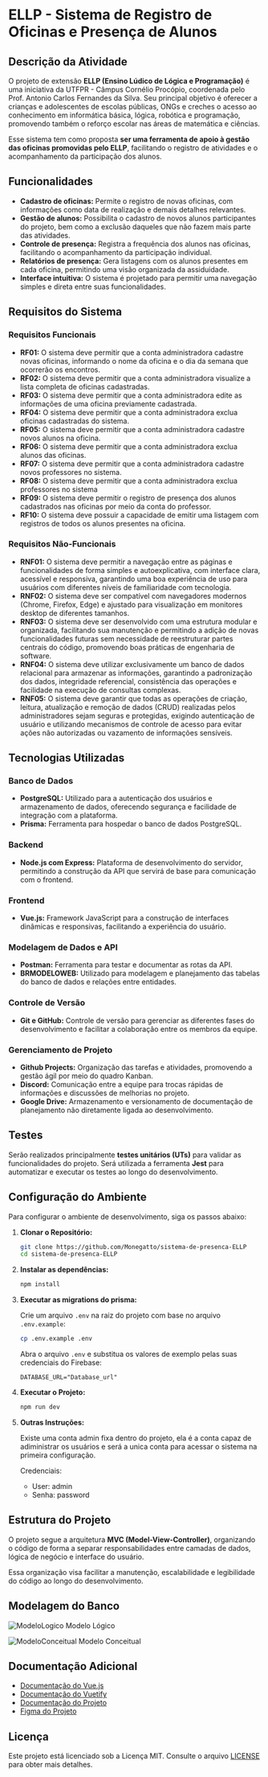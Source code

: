 # ELLP - Sistema de Registro de Oficinas e Presença de Alunos

## Descrição da Atividade

O projeto de extensão **ELLP (Ensino Lúdico de Lógica e Programação)** é uma iniciativa da UTFPR - Câmpus Cornélio Procópio, coordenada pelo Prof. Antonio Carlos Fernandes da Silva. Seu principal objetivo é oferecer a crianças e adolescentes de escolas públicas, ONGs e creches o acesso ao conhecimento em informática básica, lógica, robótica e programação, promovendo também o reforço escolar nas áreas de matemática e ciências.

Esse sistema tem como proposta **ser uma ferramenta de apoio à gestão das oficinas promovidas pelo ELLP**, facilitando o registro de atividades e o acompanhamento da participação dos alunos.

## Funcionalidades

*   **Cadastro de oficinas:** Permite o registro de novas oficinas, com informações como data de realização e demais detalhes relevantes.
*   **Gestão de alunos:** Possibilita o cadastro de novos alunos participantes do projeto, bem como a exclusão daqueles que não fazem mais parte das atividades.
*   **Controle de presença:** Registra a frequência dos alunos nas oficinas, facilitando o acompanhamento da participação individual.
*   **Relatórios de presença:** Gera listagens com os alunos presentes em cada oficina, permitindo uma visão organizada da assiduidade.
*   **Interface intuitiva:** O sistema é projetado para permitir uma navegação simples e direta entre suas funcionalidades.

## Requisitos do Sistema

### Requisitos Funcionais

*   **RF01:** O sistema deve permitir que a conta administradora cadastre novas oficinas, informando o nome da oficina e o dia da semana que ocorrerão os encontros.  
*   **RF02:** O sistema deve permitir que a conta administradora visualize a lista completa de oficinas cadastradas.  
*   **RF03:** O sistema deve permitir que a conta administradora edite as informações de uma oficina previamente cadastrada.  
*   **RF04:** O sistema deve permitir que a conta administradora exclua oficinas cadastradas do sistema.  
*   **RF05:** O sistema deve permitir que a conta administradora cadastre novos alunos na oficina.
*   **RF06:** O sistema deve permitir que a conta administradora exclua alunos das oficinas.
*   **RF07:** O sistema deve permitir que a conta administradora cadastre novos professores no sistema.
*   **RF08:** O sistema deve permitir que a conta administradora exclua professores no sistema
*   **RF09:** O sistema deve permitir o registro de presença dos alunos cadastrados nas oficinas por meio da conta do professor.
*   **RF10:** O sistema deve possuir a capacidade de emitir uma listagem com registros de todos os alunos presentes na oficina.

### Requisitos Não-Funcionais

*   **RNF01:** O sistema deve permitir a navegação entre as páginas e funcionalidades de forma simples e autoexplicativa, com interface clara, acessível e responsiva, garantindo uma boa experiência de uso para usuários com diferentes níveis de familiaridade com tecnologia.  
*   **RNF02:** O sistema deve ser compatível com navegadores modernos (Chrome, Firefox, Edge) e ajustado para visualização em monitores desktop de diferentes tamanhos.  
*   **RNF03:** O sistema deve ser desenvolvido com uma estrutura modular e organizada, facilitando sua manutenção e permitindo a adição de novas funcionalidades futuras sem necessidade de reestruturar partes centrais do código, promovendo boas práticas de engenharia de software.  
*   **RNF04:** O sistema deve utilizar exclusivamente um banco de dados relacional para armazenar as informações, garantindo a padronização dos dados, integridade referencial, consistência das operações e facilidade na execução de consultas complexas.  
*   **RNF05:** O sistema deve garantir que todas as operações de criação, leitura, atualização e remoção de dados (CRUD) realizadas pelos administradores sejam seguras e protegidas, exigindo autenticação de usuário e utilizando mecanismos de controle de acesso para evitar ações não autorizadas ou vazamento de informações sensíveis.  

## Tecnologias Utilizadas

### Banco de Dados
* **PostgreSQL:** Utilizado para a autenticação dos usuários e armazenamento de dados, oferecendo segurança e facilidade de integração com a plataforma.
* **Prisma:** Ferramenta para hospedar o banco de dados PostgreSQL.

### Backend
* **Node.js com Express:** Plataforma de desenvolvimento do servidor, permitindo a construção da API que servirá de base para comunicação com o frontend.

### Frontend
* **Vue.js:** Framework JavaScript para a construção de interfaces dinâmicas e responsivas, facilitando a experiência do usuário.

### Modelagem de Dados e API
* **Postman:** Ferramenta para testar e documentar as rotas da API.
* **BRMODELOWEB:** Utilizado para modelagem e planejamento das tabelas do banco de dados e relações entre entidades.

### Controle de Versão
* **Git e GitHub:** Controle de versão para gerenciar as diferentes fases do desenvolvimento e facilitar a colaboração entre os membros da equipe.

### Gerenciamento de Projeto
* **Github Projects:** Organização das tarefas e atividades, promovendo a gestão ágil por meio do quadro Kanban.
* **Discord:** Comunicação entre a equipe para trocas rápidas de informações e discussões de melhorias no projeto.
* **Google Drive:** Armazenamento e versionamento de documentação de planejamento não diretamente ligada ao desenvolvimento.

## Testes
Serão realizados principalmente **testes unitários (UTs)** para validar as funcionalidades do projeto.
Será utilizada a ferramenta **Jest** para automatizar e executar os testes ao longo do desenvolvimento.

## Configuração do Ambiente

Para configurar o ambiente de desenvolvimento, siga os passos abaixo:

1. **Clonar o Repositório:**

    ```bash
    git clone https://github.com/Monegatto/sistema-de-presenca-ELLP
    cd sistema-de-presenca-ELLP
    ```

2. **Instalar as dependências:**

    ```bash
    npm install
    ```

3. **Executar as migrations do prisma:**

    Crie um arquivo `.env` na raiz do projeto com base no arquivo `.env.example`:

    ```bash
    cp .env.example .env
    ```

    Abra o arquivo `.env` e substitua os valores de exemplo pelas suas credenciais do Firebase:

    ```env
    DATABASE_URL="Database_url"
    ```

4. **Executar o Projeto:**

    ```bash
    npm run dev
    ```

5. **Outras Instruções:**

   Existe uma conta admin fixa dentro do projeto, ela é a conta capaz de adiministrar os usuários e será a unica conta para acessar o sistema na primeira configuração.
   
   Credenciais:
   
   * User: admin
   * Senha: password
        

## Estrutura do Projeto

O projeto segue a arquitetura **MVC (Model-View-Controller)**, organizando o código de forma a separar responsabilidades entre camadas de dados, lógica de negócio e interface do usuário.

Essa organização visa facilitar a manutenção, escalabilidade e legibilidade do código ao longo do desenvolvimento.

## Modelagem do Banco

![ModeloLogico](https://github.com/user-attachments/assets/1b9aea2c-fa1b-4be5-a407-c9e3e29a539e)
Modelo Lógico

![ModeloConceitual](https://github.com/user-attachments/assets/16187a3d-2473-4ecf-b66a-cae2af5f280f)
Modelo Conceitual

## Documentação Adicional

* [Documentação do Vue.js](https://vuejs.org/)
* [Documentação do Vuetify](https://vuetifyjs.com/)
* [Documentação do Projeto](https://docs.google.com/document/d/1AOV5VbKBeztEs_ue7OdyKU5Ud0U3gnlGyvixVEJ7Lbc/edit?usp=sharing)
* [Figma do Projeto](https://www.figma.com/design/ZVFf0QR1Qr5ZSUeeGhsYPM/Oficina-2?node-id=314-1339&t=HcfhPwbzFZ85YmCs-1)
## Licença

Este projeto está licenciado sob a Licença MIT. Consulte o arquivo [LICENSE](LICENSE) para obter mais detalhes.
